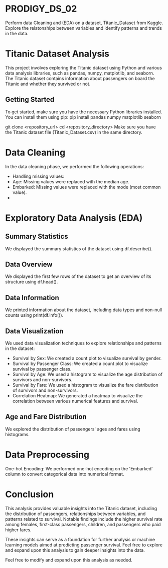 # PRODIGY_DS_02
Perform data Cleaning and (EDA) on a dataset, Titanic_Dataset from Kaggle. Explore the relatonships between variables and identify patterns and trends in the data.
# Titanic Dataset Analysis
This project involves exploring the Titanic dataset using Python and various data analysis libraries, such as pandas, numpy, matplotlib, and seaborn. The Titanic dataset contains information about passengers on board the Titanic and whether they survived or not.

## Getting Started
To get started, make sure you have the necessary Python libraries installed. You can install them using pip:
pip install pandas numpy matplotlib seaborn

git clone <repository_url>
cd <repository_directory>
Make sure you have the Titanic dataset file (Titanic_Dataset.csv) in the same directory.

# Data Cleaning
In the data cleaning phase, we performed the following operations:

- Handling missing values:
- Age: Missing values were replaced with the median age.
- Embarked: Missing values were replaced with the mode (most common value).
- 
# Exploratory Data Analysis (EDA)
## Summary Statistics
We displayed the summary statistics of the dataset using df.describe().

## Data Overview
We displayed the first few rows of the dataset to get an overview of its structure using df.head().

## Data Information
We printed information about the dataset, including data types and non-null counts using print(df.info()).

## Data Visualization
We used data visualization techniques to explore relationships and patterns in the dataset:

- Survival by Sex: We created a count plot to visualize survival by gender.
- Survival by Passenger Class: We created a count plot to visualize survival by passenger class.
- Survival by Age: We used a histogram to visualize the age distribution of survivors and non-survivors.
- Survival by Fare: We used a histogram to visualize the fare distribution of survivors and non-survivors.
- Correlation Heatmap: We generated a heatmap to visualize the correlation between various numerical features and survival.

## Age and Fare Distribution
We explored the distribution of passengers' ages and fares using histograms.

# Data Preprocessing
One-hot Encoding: We performed one-hot encoding on the 'Embarked' column to convert categorical data into numerical format.

# Conclusion
This analysis provides valuable insights into the Titanic dataset, including the distribution of passengers, relationships between variables, and patterns related to survival. Notable findings include the higher survival rate among females, first-class passengers, children, and passengers who paid higher fares.

These insights can serve as a foundation for further analysis or machine learning models aimed at predicting passenger survival. Feel free to explore and expand upon this analysis to gain deeper insights into the data.


Feel free to modify and expand upon this analysis as needed.

